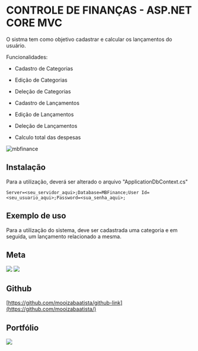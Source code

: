 # CONTROLE DE FINANÇAS - ASP.NET CORE MVC

O sistma tem como objetivo cadastrar e calcular os lançamentos do usuário.

Funcionalidades:

- Cadastro de Categorias
- Edição de Categorias
- Deleção de Categorias

- Cadastro de Lançamentos
- Edição de Lançamentos
- Deleção de Lançamentos

- Calculo total das despesas

![mbfinance](https://user-images.githubusercontent.com/73617999/178605070-a31e1d3a-86cb-4e19-8cc0-6f0894a99c4d.png)

## Instalação

Para a utilização, deverá ser alterado o arquivo "ApplicationDbContext.cs"

`Server=<seu_servidor_aqui>;Database=MBFinance;User Id=<seu_usuario_aqui>;Password=<sua_senha_aqui>;`

## Exemplo de uso

Para a utilização do sistema, deve ser cadastrada uma categoria e em seguida, um lançamento relacionado a mesma. 


## Meta

<a href = "mailto:batistamz@gmail.com"><img src="https://img.shields.io/badge/-Gmail-%23333?style=for-the-badge&logo=gmail&logoColor=white" target="_blank"></a>
  <a href="https://www.linkedin.com/in/mois%C3%A9s-batista-da-silva-8496541bb/" target="_blank"><img src="https://img.shields.io/badge/-LinkedIn-%230077B5?style=for-the-badge&logo=linkedin&logoColor=white" target="_blank"></a>
 

## Github
[https://github.com/mooizabaatista/github-link](https://github.com/mooizabaatista/)

## Portfólio 
 <a href="https://portfolio-moises.vercel.app/" target="_blank"><img src="https://img.shields.io/badge/-Portf%C3%B3lio-brown?style=for-the-badge&logo=true" target="_blank"></a>
